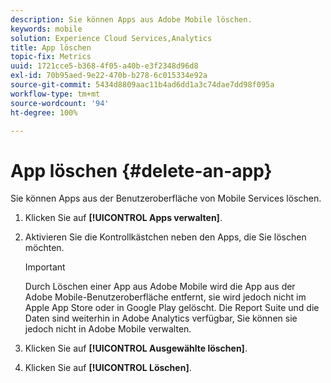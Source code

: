 ```yaml
---
description: Sie können Apps aus Adobe Mobile löschen.
keywords: mobile
solution: Experience Cloud Services,Analytics
title: App löschen
topic-fix: Metrics
uuid: 1721cce5-b368-4f05-a40b-e3f2348d96d8
exl-id: 70b95aed-9e22-470b-b278-6c015334e92a
source-git-commit: 5434d8809aac11b4ad6dd1a3c74dae7dd98f095a
workflow-type: tm+mt
source-wordcount: '94'
ht-degree: 100%

---
```


# App löschen {#delete-an-app}

Sie können Apps aus der Benutzeroberfläche von Mobile Services löschen.

1. Klicken Sie auf **[!UICONTROL Apps verwalten]**.
1. Aktivieren Sie die Kontrollkästchen neben den Apps, die Sie löschen möchten.

   >[!IMPORTANT]
   >
   >Durch Löschen einer App aus Adobe Mobile wird die App aus der Adobe Mobile-Benutzeroberfläche entfernt, sie wird jedoch nicht im Apple App Store oder in Google Play gelöscht. Die Report Suite und die Daten sind weiterhin in Adobe Analytics verfügbar, Sie können sie jedoch nicht in Adobe Mobile verwalten.

1. Klicken Sie auf **[!UICONTROL Ausgewählte löschen]**.
1. Klicken Sie auf **[!UICONTROL Löschen]**.
